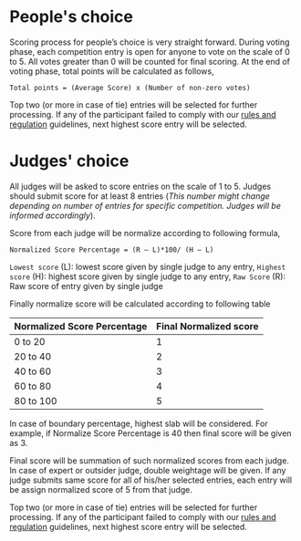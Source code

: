 # People's choice
Scoring process for people’s choice is very straight forward. During voting phase, each competition entry is open for anyone to vote on the scale of 0 to 5. All votes greater than 0 will be counted for final scoring. At the end of voting phase, total points will be calculated as follows,

    Total points = (Average Score) x (Number of non-zero votes)

Top two (or more in case of tie) entries will be selected for further processing. 
If any of the participant failed to comply with our [rules and regulation](Rules.md) guidelines, next highest score entry will be selected. 

# Judges' choice
All judges will be asked to score entries on the scale of 1 to 5. 
Judges should submit score for at least 8 entries (*This number might change depending on number of entries for specific competition. 
Judges will be informed accordingly*). 

Score from each judge will be normalize according to following formula,

    Normalized Score Percentage = (R – L)*100/ (H – L)

`Lowest score` (L): lowest score given by single judge to any entry, 
`Highest score` (H): highest score given by single judge to any entry,
`Raw Score` (R): Raw score of entry given by single judge 

Finally normalize score will be calculated according to following table

| Normalized Score Percentage | Final Normalized score |
| --- | --- |
| 0 to 20 | 1 |
| 20 to 40 | 2 |
| 40 to 60 | 3 |
| 60 to 80 | 4 |
| 80 to 100 | 5 |

In case of boundary percentage, highest slab will be considered. For example, if Normalize Score Percentage is 40 then final score will be given as 3. 

Final score will be summation of such normalized scores from each judge. In case of expert or outsider judge, double weightage will be given. 
If any judge submits same score for all of his/her selected entries, each entry will be assign normalized score of 5 from that judge.

Top two (or more in case of tie) entries will be selected for further processing. 
If any of the participant failed to comply with our [rules and regulation](Rules.md) guidelines, next highest score entry will be selected. 

